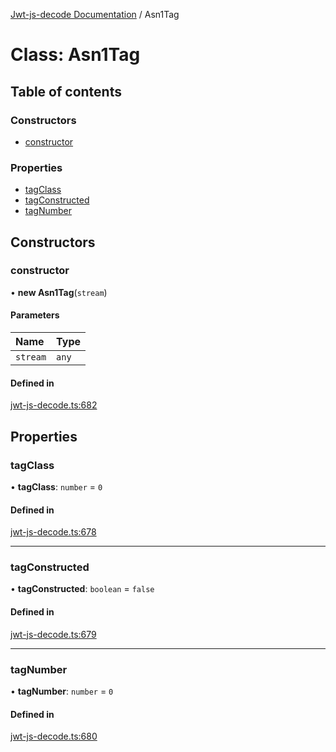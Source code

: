 [Jwt-js-decode Documentation](../README.md) / Asn1Tag

# Class: Asn1Tag

## Table of contents

### Constructors

- [constructor](Asn1Tag.md#constructor)

### Properties

- [tagClass](Asn1Tag.md#tagclass)
- [tagConstructed](Asn1Tag.md#tagconstructed)
- [tagNumber](Asn1Tag.md#tagnumber)

## Constructors

### constructor

• **new Asn1Tag**(`stream`)

#### Parameters

| Name | Type |
| :------ | :------ |
| `stream` | `any` |

#### Defined in

[jwt-js-decode.ts:682](https://github.com/tomitribe/jwt-js-decode/blob/d62b640/src/jwt-js-decode.ts#L682)

## Properties

### tagClass

• **tagClass**: `number` = `0`

#### Defined in

[jwt-js-decode.ts:678](https://github.com/tomitribe/jwt-js-decode/blob/d62b640/src/jwt-js-decode.ts#L678)

___

### tagConstructed

• **tagConstructed**: `boolean` = `false`

#### Defined in

[jwt-js-decode.ts:679](https://github.com/tomitribe/jwt-js-decode/blob/d62b640/src/jwt-js-decode.ts#L679)

___

### tagNumber

• **tagNumber**: `number` = `0`

#### Defined in

[jwt-js-decode.ts:680](https://github.com/tomitribe/jwt-js-decode/blob/d62b640/src/jwt-js-decode.ts#L680)
